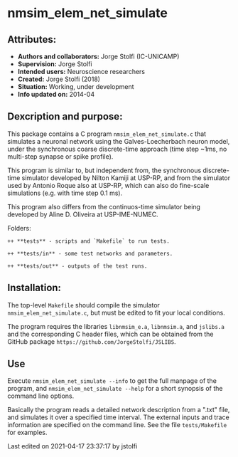 # nmsim_elem_net_simulate

## Attributes:

  + **Authors and collaborators:** Jorge Stolfi (IC-UNICAMP)
  + **Supervision:** Jorge Stolfi
  + **Intended users:** Neuroscience researchers
  + **Created:** Jorge Stolfi (2018)
  + **Situation:** Working, under development
  + **Info updated on:** 2014-04
  
## Dexcription and purpose:

This package contains a C program `nmsim_elem_net_simulate.c` that simulates a neuronal network using the Galves-Loecherbach neuron model, under the synchronous coarse discrete-time approach (time step ~1ms, no multi-step synapse or spike profile).

This program is similar to, but independent from, the synchronous discrete-time simulator developed by Nilton Kamiji at USP-RP, and from the simulator used by Antonio Roque also at USP-RP, which can also do fine-scale simulations (e.g. with time step 0.1 ms).

This program also differs from the continuos-time simulator being developed by Aline D. Oliveira at USP-IME-NUMEC.

  Folders:
  
    ++ **tests** - scripts and `Makefile` to run tests.
    
    ++ **tests/in** - some test networks and parameters.
    
    ++ **tests/out** - outputs of the test runs.
    
## Installation:

The top-level `Makefile` should compile the simulator `nmsim_elem_net_simulate.c`, but must be edited to fit your local conditions. 

The program requires the libraries `libnmsim_e.a`, `libnmsim.a`, and `jslibs.a` and the corresponding C header files, which can be obtained from the GitHub package `https://github.com/JorgeStolfi/JSLIBS`.
  
## Use

Execute `nmsim_elem_net_simulate --info` to get the full manpage of the program, and `nmsim_elem_net_simulate --help` for a short synopsis of the command line options.  

Basically the program reads a detailed network description from a ".txt" file, and simulates it over a specified time interval.  The external inputs and trace information are specified on the command line.  See the file `tests/Makefile` for examples.


Last edited on 2021-04-17 23:37:17 by jstolfi
